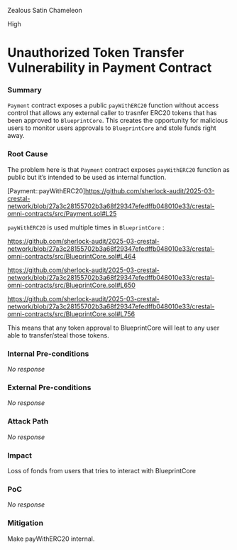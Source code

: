 Zealous Satin Chameleon

High

# Unauthorized Token Transfer Vulnerability in Payment Contract

### Summary

`Payment` contract exposes a public `payWithERC20` function without access control that allows any external caller to trasnfer ERC20 tokens that has been approved to `BlueprintCore`. This creates the opportunity for malicious users to monitor users approvals to `BlueprintCore` and stole funds right away.

### Root Cause

The problem here is that `Payment` contract exposes `payWithERC20` function as public but it’s intended to be used as internal function. 

[Payment::payWithERC20]https://github.com/sherlock-audit/2025-03-crestal-network/blob/27a3c28155702b3a68f29347efedffb048010e33/crestal-omni-contracts/src/Payment.sol#L25

`payWithERC20` is used multiple times in `BlueprintCore` :

https://github.com/sherlock-audit/2025-03-crestal-network/blob/27a3c28155702b3a68f29347efedffb048010e33/crestal-omni-contracts/src/BlueprintCore.sol#L464

https://github.com/sherlock-audit/2025-03-crestal-network/blob/27a3c28155702b3a68f29347efedffb048010e33/crestal-omni-contracts/src/BlueprintCore.sol#L650

https://github.com/sherlock-audit/2025-03-crestal-network/blob/27a3c28155702b3a68f29347efedffb048010e33/crestal-omni-contracts/src/BlueprintCore.sol#L756

This means that any token approval to BlueprintCore will leat to any user able to transfer/steal those tokens.

### Internal Pre-conditions

_No response_

### External Pre-conditions

_No response_

### Attack Path

_No response_

### Impact

Loss of fonds from users that tries to interact with BlueprintCore

### PoC

_No response_

### Mitigation

Make payWithERC20 internal.